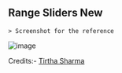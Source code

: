 ## Range Sliders New

    > Screenshot for the reference

![image](https://github.com/user-attachments/assets/d0fe1d6f-c75b-45c1-82b3-3ea0c7bc415a)


Credits:- [Tirtha Sharma](https://github.com/genze121 "Tirtha Sharma")
